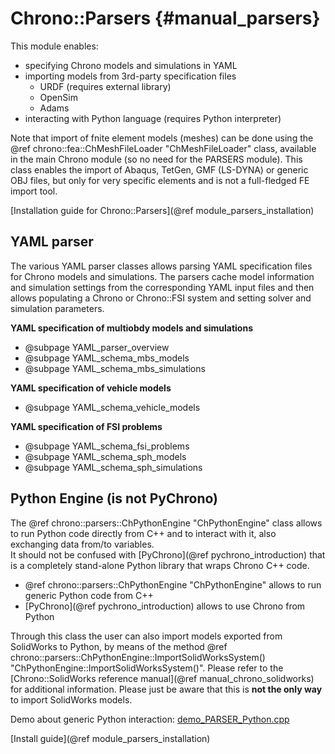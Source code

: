 Chrono::Parsers {#manual_parsers}
=================================

This module enables:
- specifying Chrono models and simulations in YAML
- importing models from 3rd-party specification files
  + URDF (requires external library)
  + OpenSim
  + Adams
- interacting with Python language (requires Python interpreter)

Note that import of fnite element models (meshes) can be done using the @ref chrono::fea::ChMeshFileLoader "ChMeshFileLoader" class, available in the main Chrono module (so no need for the PARSERS module). This class enables the import of Abaqus, TetGen, GMF (LS-DYNA) or generic OBJ files, but only for very specific elements and is not a full-fledged FE import tool.

[Installation guide for Chrono::Parsers](@ref module_parsers_installation)

## YAML parser

The various YAML parser classes allows parsing YAML specification files for Chrono models and simulations. The parsers cache model information and simulation settings from the corresponding YAML input files and then allows populating a Chrono or Chrono::FSI system and setting solver and simulation parameters.

**YAML specification of multiobdy models and simulations**

* @subpage YAML_parser_overview
* @subpage YAML_schema_mbs_models
* @subpage YAML_schema_mbs_simulations

**YAML specification of vehicle models**

* @subpage YAML_schema_vehicle_models

**YAML specification of FSI problems**

* @subpage YAML_schema_fsi_problems
* @subpage YAML_schema_sph_models
* @subpage YAML_schema_sph_simulations


## Python Engine (is not PyChrono)
The @ref chrono::parsers::ChPythonEngine "ChPythonEngine" class allows to run Python code directly from C++ and to interact with it, also exchanging data from/to variables.  
It should not be confused with [PyChrono](@ref pychrono_introduction) that is a completely stand-alone Python library that wraps Chrono C++ code.

+ @ref chrono::parsers::ChPythonEngine "ChPythonEngine" allows to run generic Python code from C++
+ [PyChrono](@ref pychrono_introduction) allows to use Chrono from Python

Through this class the user can also import models exported from SolidWorks to Python, by means of the method @ref chrono::parsers::ChPythonEngine::ImportSolidWorksSystem() "ChPythonEngine::ImportSolidWorksSystem()". Please refer to the [Chrono::SolidWorks reference manual](@ref manual_chrono_solidworks) for additional information. Please just be aware that this is **not the only way** to import SolidWorks models.

Demo about generic Python interaction: [demo_PARSER_Python.cpp](https://github.com/projectchrono/chrono/blob/main/src/demos/parsers/demo_PARSER_Python.cpp)



[Install guide](@ref module_parsers_installation)





